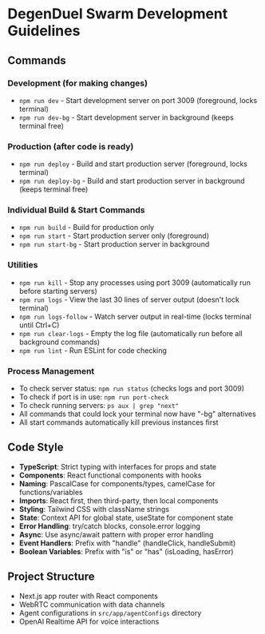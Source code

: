 # DegenDuel Swarm Development Guidelines

## Commands

### Development (for making changes)
- `npm run dev` - Start development server on port 3009 (foreground, locks terminal) 
- `npm run dev-bg` - Start development server in background (keeps terminal free)

### Production (after code is ready)
- `npm run deploy` - Build and start production server (foreground, locks terminal)
- `npm run deploy-bg` - Build and start production server in background (keeps terminal free)

### Individual Build & Start Commands
- `npm run build` - Build for production only
- `npm run start` - Start production server only (foreground)
- `npm run start-bg` - Start production server in background

### Utilities
- `npm run kill` - Stop any processes using port 3009 (automatically run before starting servers)
- `npm run logs` - View the last 30 lines of server output (doesn't lock terminal)
- `npm run logs-follow` - Watch server output in real-time (locks terminal until Ctrl+C)
- `npm run clear-logs` - Empty the log file (automatically run before all background commands)
- `npm run lint` - Run ESLint for code checking

### Process Management
- To check server status: `npm run status` (checks logs and port 3009)
- To check if port is in use: `npm run port-check`
- To check running servers: `ps aux | grep "next"`
- All commands that could lock your terminal now have "-bg" alternatives
- All start commands automatically kill previous instances first

## Code Style
- **TypeScript**: Strict typing with interfaces for props and state
- **Components**: React functional components with hooks
- **Naming**: PascalCase for components/types, camelCase for functions/variables
- **Imports**: React first, then third-party, then local components
- **Styling**: Tailwind CSS with className strings
- **State**: Context API for global state, useState for component state
- **Error Handling**: try/catch blocks, console.error logging
- **Async**: Use async/await pattern with proper error handling
- **Event Handlers**: Prefix with "handle" (handleClick, handleSubmit)
- **Boolean Variables**: Prefix with "is" or "has" (isLoading, hasError)

## Project Structure
- Next.js app router with React components
- WebRTC communication with data channels
- Agent configurations in `src/app/agentConfigs` directory
- OpenAI Realtime API for voice interactions